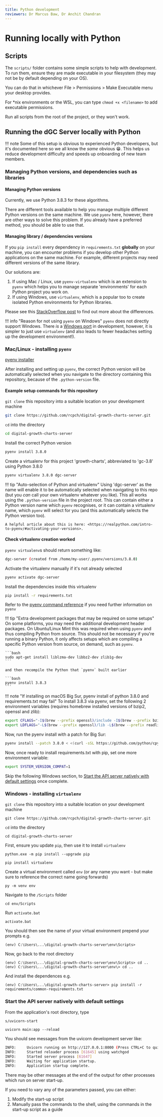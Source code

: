 ```yaml
---
title: Python development
reviewers: Dr Marcus Baw, Dr Anchit Chandran
---
```


# Running locally with Python

## Scripts

The `scripts/` folder contains some simple scripts to help with development. To run them, ensure they are made executable in your filesystem (they may not be by default depending on your OS).

You can do that in whichever File > Permissions > Make Executable menu your desktop provides.

For \*nix environments or the WSL, you can type `chmod +x <filename>` to add executable permissions.

Run all scripts from the root of the project, or they won't work.

## Running the dGC Server locally with Python

!!! note
    Some of this setup is obvious to experienced Python developers, but it's documented here so we all know the _same_ obvious :grin:. This helps us reduce development difficulty and speeds up onboarding of new team members.

### Managing Python versions, and dependencies such as libraries

#### Managing Python versions

Currently, we use Python 3.8.3 for these algorithms.

There are different tools available to help you manage multiple different Python versions on the same machine. We use `pyenv` here, however, there are other ways to solve this problem. If you already have a preferred method, you should be able to use that.

#### Managing library / dependencies versions

If you `pip install` every dependency in `requirements.txt` **globally** on your machine, you can encounter problems if you develop other Python applications on the same machine. For example, different projects may need different versions of the same library.

Our solutions are:

1. If using Mac / Linux, use `pyenv-virtualenv` which is an extension to `pyenv` which helps you to manage separate 'environments' for each Python project you work on.
2. If using Windows, use `virtualenv`, which is a popular too to create isolated Python environments for Python libraries.

Please see this [StackOverflow post](https://stackoverflow.com/questions/41573587/what-is-the-difference-between-venv-pyvenv-pyenv-virtualenv-virtualenvwrappe) to find out more about the differences.

!!! info "Reason for not using `pyenv` on Windows"
    `pyenv` does not directly support Windows. There _is_ a [Windows port](https://github.com/pyenv-win/pyenv-win) in development, however, it is simpler to just use `virtualenv` (and also leads to fewer headaches setting up the development environment!).

### Mac/Linux - installing `pyenv`

[pyenv installer](https://github.com/pyenv/pyenv-installer)

After installing and setting up `pyenv`, the correct Python version will be automatically selected when you navigate to the directory containing this repository, because of the  `.python-version` file.

#### Example setup commands for this repository

`git clone` this repository into a suitable location on your development machine

```bash
git clone https://github.com/rcpch/digital-growth-charts-server.git
```

`cd` into the directory

```bash
cd digital-growth-charts-server
```

Install the correct Python version

```bash
pyenv install 3.8.0
```

Create a virtualenv for this project 'growth-charts', abbreviated to 'gc-3.8' using Python 3.8.0

```bash
pyenv virtualenv 3.8.0 dgc-server
```

!!! tip "Auto-selection of Python and virtualenv"
    Using 'dgc-server' as the name will enable it to be automatically selected when navigating to this repo (but you _can_ call your own virtualenv whatever you like). This all works using the `.python-version` file in the project root. This can contain either a Python version name which `pyenv` recognises, or it can contain a virtualenv name, which `pyenv` will select for you (and this automatically selects the Python version too).

    A helpful article about this is here: <https://realpython.com/intro-to-pyenv/#activating-your-versions>.

#### Check virtualenv creation worked

`pyenv virtualenv`s should return something like:

```bash
dgc-server (created from /home/my-user/.pyenv/versions/3.8.0)
```

Activate the virtualenv manually if it's not already selected

```bash
pyenv activate dgc-server
```

Install the dependencies inside this virtualenv

```bash
pip install -r requirements.txt
```

Refer to the [pyenv command reference](https://github.com/pyenv/pyenv/blob/master/COMMANDS.md#pyenv-local) if you need further information on `pyenv`

!!! tip "Extra development packages that may be required on some setups"
    On some platforms, you may need the additional development header packages. On Ubuntu/Linux Mint this was required when using `pyenv` and thus compiling Python from source. This should not be necessary if you're running a binary Python, it only affects setups which are compiling a specific Python version from source, on demand, such as `pyenv`.

    ```bash
    sudo apt-get install liblzma-dev libbz2-dev zlib1g-dev
    ```

    and then recompile the Python that `pyenv` built earlier

    ```bash
    pyenv install 3.8.3
    ```

!!! note "If installing on macOS Big Sur, pyenv install of python 3.8.0 and requirements.txt may fail"
    To install 3.8.3 via pyenv, set the following 2 environment variables (requires homebrew installed versions of bzip2, openssl and zlib):

```bash
export CFLAGS="-I$(brew --prefix openssl)/include -I$(brew --prefix bzip2)/include -I$(brew --prefix readline)/include -I$(xcrun --show-sdk-path)/usr/include"
export LDFLAGS="-L$(brew --prefix openssl)/lib -L$(brew --prefix readline)/lib -L$(brew --prefix zlib)/lib -L$(brew --prefix bzip2)/lib"
```

Now, run the pyenv install with a patch for Big Sur:

```bash
pyenv install --patch 3.8.0 < <(curl -sSL https://github.com/python/cpython/commit/8ea6353.patch\?full_index\=1)
```

Now, once ready to install requirements.txt with pip, set one more environment variable:

```bash
export SYSTEM_VERSION_COMPAT=1
```

Skip the following Windows section, to [Start the API server natively with default settings](./api-python.md#start-the-api-server-natively-with-default-settings) once complete.

### Windows - installing `virtualenv`

`git clone` this repository into a suitable location on your development machine

```console
git clone https://github.com/rcpch/digital-growth-charts-server.git
```

`cd` into the directory

```console
cd digital-growth-charts-server
```

First, ensure you update `pip`, then use it to install `virtualenv`

```console
python.exe -m pip install --upgrade pip

pip install virtualenv
```

Create a virtual environment called `env` (or any name you want - but make sure to reference the correct name going forwards)

```console
py -m venv env
```

Navigate to the `/Scripts` folder

```console
cd env/Scripts
```

Run `activate.bat`

```console
activate.bat
```

You should then see the name of your virtual environment prepend your prompts e.g.

```console
(env) C:\Users\...\digital-growth-charts-server\env\Scripts> 
```

Now, go back to the root directory

```console
(env) C:\Users\...\digital-growth-charts-server\env\Scripts> cd ..
(env) C:\Users\...\digital-growth-charts-server\env\> cd ..
```

And install the dependences e.g.

```console
(env) C:\Users\...\digital-growth-charts-server> pip install -r requirements/common-requirements.txt
```

### Start the API server natively with default settings

From the application's root directory, type

```bash title="Mac/Linux"
s/uvicorn-start
```

```console title="Windows"
uvicorn main:app --reload
```

You should see messages from the uvicorn development server like:

```bash
INFO:     Uvicorn running on http://127.0.0.1:8000 (Press CTRL+C to quit)
INFO:     Started reloader process [61645] using watchgod
INFO:     Started server process [61647]
INFO:     Waiting for application startup.
INFO:     Application startup complete.
```

There may be other messages at the end of the output for other processes which run on server start-up.

If you need to vary any of the parameters passed, you can either:

1. Modify the start-up script
2. Manually pass the commands to the shell, using the commands in the start-up script as a guide